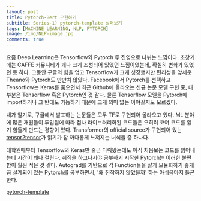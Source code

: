 ```yaml
---
layout: post
title: Pytorch-Bert 구현하기 
subtitle: Series-1) pytorch-template 살펴보기
tags: [MACHINE_LEARNING, NLP, PYTORCH]
image: /img/NLP-image.jpg
comments: true
---
```


요즘 Deep Learning은 Tensorflow와 Pytorch 두 진영으로 나뉘는 느낌이다. 초창기에는 CAFFE 커뮤니티가 꽤나 크게 조성되어 있었던 느낌이었는데, 확실히 변화가 있었던 듯 하다. 그동안 구글의 힘을 업고 Tensorflow가 크게 성장했지만 편리성을 앞세운 Theano와 Pytorch도 만만치 않았다. Facebook에서 Pytorch를 선택하고 Tensorflow는 Keras를 품으면서 최근 Github에 올라오는 신규 논문 모델 구현 중, 대부분은 Tensorflow 혹은 Pytorch인 것 같다. 물론 Tensorflow 모델을 Pytorch에 import하거나 그 반대도 가능하기 때문에 크게 의미 없는 이야길지도 모르겠다.

내가 알기로, 구글에서 발표하는 논문들은 모두 TF로 구현되어 올라오고 있다. ML 분야에 많은 재원들이 투입됨에 따라 점차 라이브러리화된 코드들은 오히려 코어 코드를 읽기 힘들게 만드는 경향이 있다. Transformer의 official source가 구현되어 있는 [tensor2tensor](https://github.com/tensorflow/tensor2tensor)가 읽기가 참 까다롭게 느껴지는 녀석들 중 하나다.

대학원때부터 Tensorflow와 Keras만 줄곧 다뤄왔는데도 아직 처음보는 코드를 읽어내는데 시간이 꽤나 걸린다. 취직을 하고나서야 공부하기 시작한 Pytorch는 이러한 불편함이 훨씬 적은 것 같다. Autograd를 기반으로 각 Function들을 잘게 모듈화하기 좋게끔 설계되어 있는 Pytorch를 공부하면서, '왜 진작하지 않았을까' 하는 아쉬움마저 들곤 한다.

[pytorch-template](https://github.com/victoresque/pytorch-template)